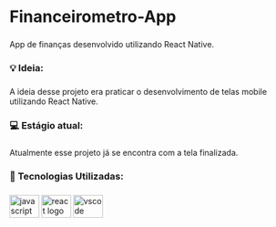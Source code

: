 <h1 align="left">Financeirometro-App</h1>

###
<p align="left">App de finanças desenvolvido utilizando React Native.</p>

###
<h3 align="left">💡 Ideia:</h3>

###
<p align="left">A ideia desse projeto era praticar o desenvolvimento de telas mobile utilizando React Native.</p>

###
<h3 align="left">💻 Estágio atual:</h3>

###
<p align="left">Atualmente esse projeto já se encontra com a tela finalizada.</p>

###
<h3 align="left">🧰 Tecnologias Utilizadas:</h3>

###
<div align="left">
  <img src="https://cdn.jsdelivr.net/gh/devicons/devicon/icons/javascript/javascript-original.svg" height="40" width="52" alt="javascript logo"  />
  <img src="https://cdn.jsdelivr.net/gh/devicons/devicon/icons/react/react-original.svg" height="40" width="52" alt="react logo"  />
  <img src="https://cdn.jsdelivr.net/gh/devicons/devicon/icons/vscode/vscode-original.svg" height="40" width="52" alt="vscode logo"  />
</div>

###
